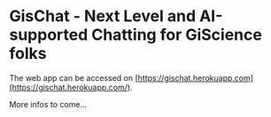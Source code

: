 # GisChat - Next Level and AI-supported Chatting for GiScience folks

The web app can be accessed on [https://gischat.herokuapp.com](https://gischat.herokuapp.com/).

More infos to come...
